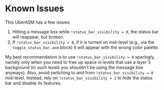 # Known Issues

This UberASM has a few issues:

1. Hitting a message box while `!status_bar_visibility = 0`, the status bar will
   reappear, but broken.
2. If `!status_bar_visibility = 0`, if it is turned on mid-level (e.g., via the
   `toggle_status_bar.asm` block) it will appear with the wrong color palette.

My best recommendation is to use `!status_bar_visibility = 0` sparingly, namely
only when you need to free up space in levels that use a layer 3 background (in
such levels you shouldn't be using the message box anyways). Also, avoid
switching to and from `!status_bar_visibility = 0` mid-level. Instead, rely on
`!status_bar_visibility = 1` to hide the status bar and disable its features.
